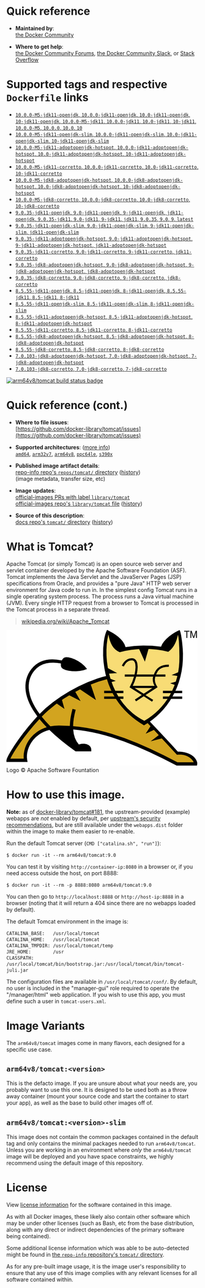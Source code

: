 <!--

********************************************************************************

WARNING:

    DO NOT EDIT "tomcat/README.md"

    IT IS AUTO-GENERATED

    (from the other files in "tomcat/" combined with a set of templates)

********************************************************************************

-->

# Quick reference

-	**Maintained by**:  
	[the Docker Community](https://github.com/docker-library/tomcat)

-	**Where to get help**:  
	[the Docker Community Forums](https://forums.docker.com/), [the Docker Community Slack](http://dockr.ly/slack), or [Stack Overflow](https://stackoverflow.com/search?tab=newest&q=docker)

# Supported tags and respective `Dockerfile` links

-	[`10.0.0-M5-jdk11-openjdk`, `10.0.0-jdk11-openjdk`, `10.0-jdk11-openjdk`, `10-jdk11-openjdk`, `10.0.0-M5-jdk11`, `10.0.0-jdk11`, `10.0-jdk11`, `10-jdk11`, `10.0.0-M5`, `10.0.0`, `10.0`, `10`](https://github.com/docker-library/tomcat/blob/d2f3c19c20ca845c517ae5956d4d6a88531e220b/10.0/jdk11/openjdk/Dockerfile)
-	[`10.0.0-M5-jdk11-openjdk-slim`, `10.0.0-jdk11-openjdk-slim`, `10.0-jdk11-openjdk-slim`, `10-jdk11-openjdk-slim`](https://github.com/docker-library/tomcat/blob/d2f3c19c20ca845c517ae5956d4d6a88531e220b/10.0/jdk11/openjdk-slim/Dockerfile)
-	[`10.0.0-M5-jdk11-adoptopenjdk-hotspot`, `10.0.0-jdk11-adoptopenjdk-hotspot`, `10.0-jdk11-adoptopenjdk-hotspot`, `10-jdk11-adoptopenjdk-hotspot`](https://github.com/docker-library/tomcat/blob/d2f3c19c20ca845c517ae5956d4d6a88531e220b/10.0/jdk11/adoptopenjdk-hotspot/Dockerfile)
-	[`10.0.0-M5-jdk11-corretto`, `10.0.0-jdk11-corretto`, `10.0-jdk11-corretto`, `10-jdk11-corretto`](https://github.com/docker-library/tomcat/blob/d2f3c19c20ca845c517ae5956d4d6a88531e220b/10.0/jdk11/corretto/Dockerfile)
-	[`10.0.0-M5-jdk8-adoptopenjdk-hotspot`, `10.0.0-jdk8-adoptopenjdk-hotspot`, `10.0-jdk8-adoptopenjdk-hotspot`, `10-jdk8-adoptopenjdk-hotspot`](https://github.com/docker-library/tomcat/blob/d2f3c19c20ca845c517ae5956d4d6a88531e220b/10.0/jdk8/adoptopenjdk-hotspot/Dockerfile)
-	[`10.0.0-M5-jdk8-corretto`, `10.0.0-jdk8-corretto`, `10.0-jdk8-corretto`, `10-jdk8-corretto`](https://github.com/docker-library/tomcat/blob/d2f3c19c20ca845c517ae5956d4d6a88531e220b/10.0/jdk8/corretto/Dockerfile)
-	[`9.0.35-jdk11-openjdk`, `9.0-jdk11-openjdk`, `9-jdk11-openjdk`, `jdk11-openjdk`, `9.0.35-jdk11`, `9.0-jdk11`, `9-jdk11`, `jdk11`, `9.0.35`, `9.0`, `9`, `latest`](https://github.com/docker-library/tomcat/blob/d2f3c19c20ca845c517ae5956d4d6a88531e220b/9.0/jdk11/openjdk/Dockerfile)
-	[`9.0.35-jdk11-openjdk-slim`, `9.0-jdk11-openjdk-slim`, `9-jdk11-openjdk-slim`, `jdk11-openjdk-slim`](https://github.com/docker-library/tomcat/blob/d2f3c19c20ca845c517ae5956d4d6a88531e220b/9.0/jdk11/openjdk-slim/Dockerfile)
-	[`9.0.35-jdk11-adoptopenjdk-hotspot`, `9.0-jdk11-adoptopenjdk-hotspot`, `9-jdk11-adoptopenjdk-hotspot`, `jdk11-adoptopenjdk-hotspot`](https://github.com/docker-library/tomcat/blob/d2f3c19c20ca845c517ae5956d4d6a88531e220b/9.0/jdk11/adoptopenjdk-hotspot/Dockerfile)
-	[`9.0.35-jdk11-corretto`, `9.0-jdk11-corretto`, `9-jdk11-corretto`, `jdk11-corretto`](https://github.com/docker-library/tomcat/blob/d2f3c19c20ca845c517ae5956d4d6a88531e220b/9.0/jdk11/corretto/Dockerfile)
-	[`9.0.35-jdk8-adoptopenjdk-hotspot`, `9.0-jdk8-adoptopenjdk-hotspot`, `9-jdk8-adoptopenjdk-hotspot`, `jdk8-adoptopenjdk-hotspot`](https://github.com/docker-library/tomcat/blob/d2f3c19c20ca845c517ae5956d4d6a88531e220b/9.0/jdk8/adoptopenjdk-hotspot/Dockerfile)
-	[`9.0.35-jdk8-corretto`, `9.0-jdk8-corretto`, `9-jdk8-corretto`, `jdk8-corretto`](https://github.com/docker-library/tomcat/blob/d2f3c19c20ca845c517ae5956d4d6a88531e220b/9.0/jdk8/corretto/Dockerfile)
-	[`8.5.55-jdk11-openjdk`, `8.5-jdk11-openjdk`, `8-jdk11-openjdk`, `8.5.55-jdk11`, `8.5-jdk11`, `8-jdk11`](https://github.com/docker-library/tomcat/blob/d2f3c19c20ca845c517ae5956d4d6a88531e220b/8.5/jdk11/openjdk/Dockerfile)
-	[`8.5.55-jdk11-openjdk-slim`, `8.5-jdk11-openjdk-slim`, `8-jdk11-openjdk-slim`](https://github.com/docker-library/tomcat/blob/d2f3c19c20ca845c517ae5956d4d6a88531e220b/8.5/jdk11/openjdk-slim/Dockerfile)
-	[`8.5.55-jdk11-adoptopenjdk-hotspot`, `8.5-jdk11-adoptopenjdk-hotspot`, `8-jdk11-adoptopenjdk-hotspot`](https://github.com/docker-library/tomcat/blob/d2f3c19c20ca845c517ae5956d4d6a88531e220b/8.5/jdk11/adoptopenjdk-hotspot/Dockerfile)
-	[`8.5.55-jdk11-corretto`, `8.5-jdk11-corretto`, `8-jdk11-corretto`](https://github.com/docker-library/tomcat/blob/d2f3c19c20ca845c517ae5956d4d6a88531e220b/8.5/jdk11/corretto/Dockerfile)
-	[`8.5.55-jdk8-adoptopenjdk-hotspot`, `8.5-jdk8-adoptopenjdk-hotspot`, `8-jdk8-adoptopenjdk-hotspot`](https://github.com/docker-library/tomcat/blob/d2f3c19c20ca845c517ae5956d4d6a88531e220b/8.5/jdk8/adoptopenjdk-hotspot/Dockerfile)
-	[`8.5.55-jdk8-corretto`, `8.5-jdk8-corretto`, `8-jdk8-corretto`](https://github.com/docker-library/tomcat/blob/d2f3c19c20ca845c517ae5956d4d6a88531e220b/8.5/jdk8/corretto/Dockerfile)
-	[`7.0.103-jdk8-adoptopenjdk-hotspot`, `7.0-jdk8-adoptopenjdk-hotspot`, `7-jdk8-adoptopenjdk-hotspot`](https://github.com/docker-library/tomcat/blob/d2f3c19c20ca845c517ae5956d4d6a88531e220b/7/jdk8/adoptopenjdk-hotspot/Dockerfile)
-	[`7.0.103-jdk8-corretto`, `7.0-jdk8-corretto`, `7-jdk8-corretto`](https://github.com/docker-library/tomcat/blob/d2f3c19c20ca845c517ae5956d4d6a88531e220b/7/jdk8/corretto/Dockerfile)

[![arm64v8/tomcat build status badge](https://img.shields.io/jenkins/s/https/doi-janky.infosiftr.net/job/multiarch/job/arm64v8/job/tomcat.svg?label=arm64v8/tomcat%20%20build%20job)](https://doi-janky.infosiftr.net/job/multiarch/job/arm64v8/job/tomcat/)

# Quick reference (cont.)

-	**Where to file issues**:  
	[https://github.com/docker-library/tomcat/issues](https://github.com/docker-library/tomcat/issues)

-	**Supported architectures**: ([more info](https://github.com/docker-library/official-images#architectures-other-than-amd64))  
	[`amd64`](https://hub.docker.com/r/amd64/tomcat/), [`arm32v7`](https://hub.docker.com/r/arm32v7/tomcat/), [`arm64v8`](https://hub.docker.com/r/arm64v8/tomcat/), [`ppc64le`](https://hub.docker.com/r/ppc64le/tomcat/), [`s390x`](https://hub.docker.com/r/s390x/tomcat/)

-	**Published image artifact details**:  
	[repo-info repo's `repos/tomcat/` directory](https://github.com/docker-library/repo-info/blob/master/repos/tomcat) ([history](https://github.com/docker-library/repo-info/commits/master/repos/tomcat))  
	(image metadata, transfer size, etc)

-	**Image updates**:  
	[official-images PRs with label `library/tomcat`](https://github.com/docker-library/official-images/pulls?q=label%3Alibrary%2Ftomcat)  
	[official-images repo's `library/tomcat` file](https://github.com/docker-library/official-images/blob/master/library/tomcat) ([history](https://github.com/docker-library/official-images/commits/master/library/tomcat))

-	**Source of this description**:  
	[docs repo's `tomcat/` directory](https://github.com/docker-library/docs/tree/master/tomcat) ([history](https://github.com/docker-library/docs/commits/master/tomcat))

# What is Tomcat?

Apache Tomcat (or simply Tomcat) is an open source web server and servlet container developed by the Apache Software Foundation (ASF). Tomcat implements the Java Servlet and the JavaServer Pages (JSP) specifications from Oracle, and provides a "pure Java" HTTP web server environment for Java code to run in. In the simplest config Tomcat runs in a single operating system process. The process runs a Java virtual machine (JVM). Every single HTTP request from a browser to Tomcat is processed in the Tomcat process in a separate thread.

> [wikipedia.org/wiki/Apache_Tomcat](https://en.wikipedia.org/wiki/Apache_Tomcat)

![logo](https://raw.githubusercontent.com/docker-library/docs/8e31eb93a02d504d0cfe1da435aa31b377fc627d/tomcat/logo.png)Logo &copy; Apache Software Fountation

# How to use this image.

**Note:** as of [docker-library/tomcat#181](https://github.com/docker-library/tomcat/pull/181), the upstream-provided (example) webapps are *not* enabled by default, per [upstream's security recommendations](https://tomcat.apache.org/tomcat-9.0-doc/security-howto.html#Default_web_applications), but are still available under the `webapps.dist` folder within the image to make them easier to re-enable.

Run the default Tomcat server (`CMD ["catalina.sh", "run"]`):

```console
$ docker run -it --rm arm64v8/tomcat:9.0
```

You can test it by visiting `http://container-ip:8080` in a browser or, if you need access outside the host, on port 8888:

```console
$ docker run -it --rm -p 8888:8080 arm64v8/tomcat:9.0
```

You can then go to `http://localhost:8888` or `http://host-ip:8888` in a browser (noting that it will return a 404 since there are no webapps loaded by default).

The default Tomcat environment in the image is:

	CATALINA_BASE:   /usr/local/tomcat
	CATALINA_HOME:   /usr/local/tomcat
	CATALINA_TMPDIR: /usr/local/tomcat/temp
	JRE_HOME:        /usr
	CLASSPATH:       /usr/local/tomcat/bin/bootstrap.jar:/usr/local/tomcat/bin/tomcat-juli.jar

The configuration files are available in `/usr/local/tomcat/conf/`. By default, no user is included in the "manager-gui" role required to operate the "/manager/html" web application. If you wish to use this app, you must define such a user in `tomcat-users.xml`.

# Image Variants

The `arm64v8/tomcat` images come in many flavors, each designed for a specific use case.

## `arm64v8/tomcat:<version>`

This is the defacto image. If you are unsure about what your needs are, you probably want to use this one. It is designed to be used both as a throw away container (mount your source code and start the container to start your app), as well as the base to build other images off of.

## `arm64v8/tomcat:<version>-slim`

This image does not contain the common packages contained in the default tag and only contains the minimal packages needed to run `arm64v8/tomcat`. Unless you are working in an environment where *only* the `arm64v8/tomcat` image will be deployed and you have space constraints, we highly recommend using the default image of this repository.

# License

View [license information](https://www.apache.org/licenses/LICENSE-2.0) for the software contained in this image.

As with all Docker images, these likely also contain other software which may be under other licenses (such as Bash, etc from the base distribution, along with any direct or indirect dependencies of the primary software being contained).

Some additional license information which was able to be auto-detected might be found in [the `repo-info` repository's `tomcat/` directory](https://github.com/docker-library/repo-info/tree/master/repos/tomcat).

As for any pre-built image usage, it is the image user's responsibility to ensure that any use of this image complies with any relevant licenses for all software contained within.
